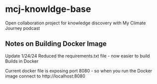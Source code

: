 # mcj-knowldge-base
Open collaboration project for knowledge discovery with My Climate Journey podcast


## Notes on Building Docker Image

Update 1/24/24
Reduced the requirements.txt file - now easier to build
Builds in Docker

Current docker file is exposing port 8080 - so when you run the Docker image connect to http://localhost:8080



